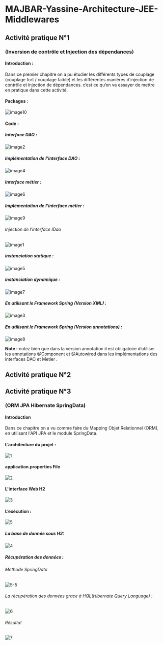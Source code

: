 ﻿# MAJBAR-Yassine-Architecture-JEE-Middlewares
## Activité pratique N°1
### (Inversion de contrôle et Injection des dépendances)
#### Introduction :
Dans ce premier chapitre on a pu étudier les différents types de couplage (couplage fort / couplage faible) et les différentes manières d’injection de contrôle et injection de dépendances.
c’est ce qu’on va essayer de mettre en pratique dans cette activité.

#### Packages :
![image10](https://user-images.githubusercontent.com/84138772/156883912-79e5f5b7-f965-40f6-8fd8-5828fbca82b2.png)

#### Code :
##### Interface DAO :
![image2](https://user-images.githubusercontent.com/84138772/156883943-e3cb503c-7d29-4665-ae77-95602b256c58.png)
##### Implémentation de l’interface DAO :
![image4](https://user-images.githubusercontent.com/84138772/156883963-d480e2c7-ccaa-4ad0-a501-b075d2c85c44.png)
##### Interface métier :
![image6](https://user-images.githubusercontent.com/84138772/156883983-845f3401-0323-4920-8b49-717b983b0842.png)
##### Implémentation de l’interface métier :
![image9](https://user-images.githubusercontent.com/84138772/156883999-054e3c6c-25ee-4817-87a6-79d616a8dfa8.png)


###### Injection de l’interface IDao
![image1](https://user-images.githubusercontent.com/84138772/156884004-4fa5e5b2-74d7-44e2-9b2a-6bb6bfdfe5ab.png)

##### instanciation statique :
![image5](https://user-images.githubusercontent.com/84138772/156884132-bcbb5f51-1589-40dc-b85d-e12739a89099.png)
##### instanciation dynamique :
![image7](https://user-images.githubusercontent.com/84138772/156884153-368bfb44-5fb3-4fab-9269-0e38117cc519.png)
##### En utilisant le Framework Spring (Version XML) : 
![image3](https://user-images.githubusercontent.com/84138772/156884172-0bd09d00-aea4-4d47-9dcd-c47b1de87832.png)
##### En utilisant le Framework Spring (Version annotations) :
![image8](https://user-images.githubusercontent.com/84138772/156884185-c4f3ae9b-dd51-4ca4-be57-91adbc8cba01.png)


**Note :** notez bien que dans la version annotation il est obligatoire d’utiliser les annotations @Component et @Autowired  dans les implémentations des interfaces DAO et Metier .

## Activité pratique N°2

## Activité pratique N°3
### (ORM JPA Hibernate SpringData)
#### Introduction
Dans ce chapitre on a vu comme faire du Mapping Objet Relationnel (ORM), en utilisant l'API JPA et le module SpringData.
#### L’architecture du projet :
![1](https://user-images.githubusercontent.com/84138772/159227909-bf306716-9d11-4e66-95bb-47dd1217483e.png)

#### application.properties File
![2](https://user-images.githubusercontent.com/84138772/159228013-62e07d03-160f-4109-a4ad-cfc2d29ba77c.png)
#### L'interface Web H2
![3](https://user-images.githubusercontent.com/84138772/159228086-f63d6de4-eb3b-478e-a033-030e03270285.png)
#### L’exécution :
![5](https://user-images.githubusercontent.com/84138772/159228234-d64b75aa-7e3d-47da-8624-02580f8b839a.png)
##### La base de donnée sous H2:
![4](https://user-images.githubusercontent.com/84138772/159228394-d1cb2759-e142-47fa-bf28-0ba23583e9c7.png)
##### Récupération des données :
###### Methode SpringData

![5-5](https://user-images.githubusercontent.com/84138772/159228638-92c6f376-7a5d-403d-826a-25715d3f47e2.png)

###### La récupération des données grace à HQL(Hibernate Query Language) :

![6](https://user-images.githubusercontent.com/84138772/159228645-7451f1b5-faaa-4b1d-a30a-04228bff9cfc.png)
###### Résultat
![7](https://user-images.githubusercontent.com/84138772/159228663-aed070b8-96b5-491a-99ac-794ffb81f03f.png)





